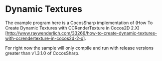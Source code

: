 Dynamic Textures
================

The example program here is a CocosSharp implementation of (How To Create Dynamic Textures with CCRenderTexture in Cocos2D 2.X)[http://www.raywenderlich.com/33266/how-to-create-dynamic-textures-with-ccrendertexture-in-cocos2d-2-x].

For right now the sample will only compile and run with release versions greater than v1.3.1.0 of CocosSharp.
